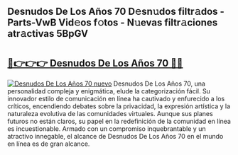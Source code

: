 ## Desnudos De Los Años 70 D𝚎sn𝚞dos filtr𝚊dos - Parts-VwB Vid𝚎os f𝚘tos - N𝚞evas filtr𝚊ciones atr𝚊ctivas 5BpGV

# <h2><a href="http://mb1iet.tromn.icu/?c=Desnudos+De+Los+A%c3%b1os+70">🔗👉👉👉 Desnudos De Los Años 70 🔗🔗</a></h2>

[![Desnudos De Los Años 70 nuevo](https://i.imgur.com/pEAQMta.gif)](http://mb1iet.tromn.icu/?c=Desnudos+De+Los+A%c3%b1os+70)
Desnudos De Los Años 70, una personalidad compleja y enigmática, elude la categorización fácil. Su innovador estilo de comunicación en línea ha cautivado y enfurecido a los críticos, encendiendo debates sobre la privacidad, la expresión artística y la naturaleza evolutiva de las comunidades virtuales. Aunque sus planes futuros no están claros, su papel en la redefinición de la comunidad en línea es incuestionable. Armado con un compromiso inquebrantable y un atractivo innegable, el alcance de Desnudos De Los Años 70 en el mundo en línea es de gran alcance.

